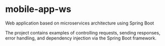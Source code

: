 # mobile-app-ws
 Web application based on microservices architecture using Spring Boot
 
The project contains examples of controlling requests, sending responses, 
error handling, and dependency injection via the Spring Boot framework.
